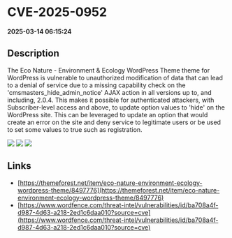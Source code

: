 # CVE-2025-0952

**2025-03-14 06:15:24**

## Description
The Eco Nature - Environment & Ecology WordPress Theme theme for WordPress is vulnerable to unauthorized modification of data that can lead to a denial of service due to a missing capability check on the 'cmsmasters_hide_admin_notice' AJAX action in all versions up to, and including, 2.0.4. This makes it possible for authenticated attackers, with Subscriber-level access and above, to update option values to 'hide' on the WordPress site. This can be leveraged to update an option that would create an error on the site and deny service to legitimate users or be used to set some values to true such as registration.

![](https://img.shields.io/static/v1?label=Score&message=8.1&color=red)
![](https://img.shields.io/static/v1?label=Severity&message=HIGH&color=red)
![](https://img.shields.io/static/v1?label=CWE&message=Auth&color=green)

## Links
- [https://themeforest.net/item/eco-nature-environment-ecology-wordpress-theme/8497776](https://themeforest.net/item/eco-nature-environment-ecology-wordpress-theme/8497776)
- [https://www.wordfence.com/threat-intel/vulnerabilities/id/ba708a4f-d987-4d63-a218-2ed1c6daa010?source=cve](https://www.wordfence.com/threat-intel/vulnerabilities/id/ba708a4f-d987-4d63-a218-2ed1c6daa010?source=cve)
